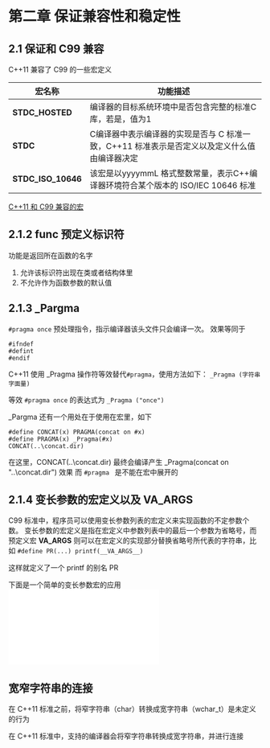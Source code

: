 # 第二章 保证兼容性和稳定性

## 2.1 保证和 C99 兼容

C++11 兼容了 C99 的一些宏定义

|宏名称|功能描述|
|---|---|
|__STDC_HOSTED__|编译器的目标系统环境中是否包含完整的标准C库，若是，值为1|
|__STDC__|C编译器中表示编译器的实现是否与 C 标准一致，C++11 标准表示是否定义以及定义什么值由编译器决定|
|__STDC_ISO_10646__|该宏是以yyyymmL 格式整数常量，表示C++编译器环境符合某个版本的 ISO/IEC 10646 标准 |

[C++11 和 C99 兼容的宏](./Code/macro_STDC.cpp)

## 2.1.2 __func__ 预定义标识符

功能是返回所在函数的名字

1. 允许该标识符出现在类或者结构体里
2. 不允许作为函数参数的默认值

## 2.1.3 _Pargma

`#pragma once`
预处理指令，指示编译器该头文件只会编译一次。
效果等同于
```
#ifndef
#defint
#endif
```

C++11 使用 _Pragma 操作符等效替代`#pragma`，使用方法如下：
`_Pragma (字符串字面量)`

等效 `#pragma once` 的表达式为 `_Pragma ("once")`

_Pargma 还有一个用处在于使用在宏里，如下
```
#define CONCAT(x) PRAGMA(concat on #x)
#define PRAGMA(x) _Pragma(#x)
CONCAT(..\concat.dir)
```

在这里，CONCAT(..\concat.dir) 最终会编译产生 _Pragma(concat on "..\concat.dir") 效果
而 `#pragma ` 是不能在宏中展开的

## 2.1.4 变长参数的宏定义以及 __VA_ARGS__

C99 标准中，程序员可以使用变长参数列表的宏定义来实现函数的不定参数个数。
变长参数的宏定义是指在宏定义中参数列表中的最后一个参数为省略号，而预定义宏 __VA_ARGS__ 则可以在宏定义的实现部分替换省略号所代表的字符串，比如
`#define PR(...) printf(__VA_ARGS__)`

这样就定义了一个 printf 的别名 PR

下面是一个简单的变长参数宏的应用
![LOG](./Code/changed_parameters.cpp)


## 宽窄字符串的连接

在 C++11 标准之前，将窄字符串（char）转换成宽字符串（wchar_t）是未定义的行为

在 C++11 标准中，支持的编译器会将窄字符串转换成宽字符串，并进行连接